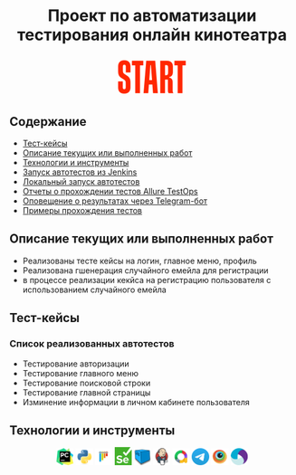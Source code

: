 <h1 align="center">Проект по автоматизации тестирования онлайн кинотеатра
<p>
<a href="https://start.ru/" target="_blank"> 
<img src="Pictures/start.logo.png" alt="онлайн кинотеатр start"> 
</a>
</p>
</h1>

## Содержание
+ [Тест-кейсы](#Тесты)
+ [Описание текущих или выполненных работ](#патчноут)
+ [Технологии и инструменты](#Технологии)
+ [Запуск автотестов из Jenkins](#Jenkins_web)
+ [Локальный запуск автотестов](#локальный_запуск)
+ [Отчеты о прохождении тестов Allure TestOps](#Allure)
+ [Оповещение о результатах через Telegram-бот](#Telegram) 
+ [Примеры прохождения тестов](#Примеры) 

<a name="Описание текущих или выполненных работ">
  
## Описание текущих или выполненных работ
- Реализованы тесте кейсы на логин, главное меню, профиль
- Реализована гшенерация случайного емейла для регистрации
- в процессе реализации кекйса на регистрацию пользователя с использованием случайного емейла


<a name="Тест-кейсы">

## Тест-кейсы
### Список реализованных автотестов
- Тестирование авторизации
- Тестирование главного меню
- Тестирование поисковой строки
- Тестирование главной страницы
- Изминение информации в личном кабинете пользователя

<a name="Технологии">

## Технологии и инструменты
<p align="center">
<img width="6%" title="PyCharm" src="/Pictures/PyCharm_Icon.svg">
<img width="6%" title="Python" src="/Pictures/python-original.svg">
<img width="6%" title="Pytest" src="/Pictures/pytest-original.svg">
<img width="6%" title="Selenium" src="/Pictures/selenium.png">
<img width="6%" title="Selene" src="/Pictures/selenoid.png">
<img width="6%" title="Jenkins" src="/Pictures/jenkins-original.svg">  
<img width="6%" title="Allure TestOps" src="/Pictures/allure.png">
<img width="6%" title="Telegram" src="/Pictures/telegram.svg">
<img width="6%" title="Browserstack" src="/Pictures/Browserstack.svg"> 
<img width="6%" title="Appium" src="/Pictures/Appium.svg"> 
</p>
